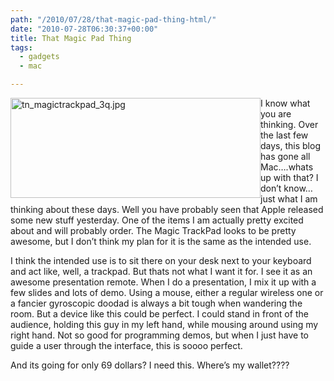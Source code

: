 ```yaml
---
path: "/2010/07/28/that-magic-pad-thing-html/" 
date: "2010-07-28T06:30:37+00:00" 
title: That Magic Pad Thing
tags:
  - gadgets
  - mac

---
```


  <p>
    <img style="float: left" title="tn_magictrackpad_3q.jpg" src="/static/500c9c42c4aa27cb90863e5e/50e9971de4b01058545b4678/50e9971fe4b01058545b4874/1280262635803/tn_magictrackpad_3q.jpg/1000w" border="0" alt="tn_magictrackpad_3q.jpg" width="400" height="160" />
  </p>
  
  <p>
    I know what you are thinking. Over the last few days, this blog has gone all Mac&#8230;.whats up with that? I don&#8217;t know&#8230;just what I am thinking about these days. Well you have probably seen that Apple released some new stuff yesterday. One of the items I am actually pretty excited about and will probably order. The Magic TrackPad looks to be pretty awesome, but I don&#8217;t think my plan for it is the same as the intended use.
  </p>
  
  <p>
    I think the intended use is to sit there on your desk next to your keyboard and act like, well, a trackpad. But thats not what I want it for. I see it as an awesome presentation remote. When I do a presentation, I mix it up with a few slides and lots of demo. Using a mouse, either a regular wireless one or a fancier gyroscopic doodad is always a bit tough when wandering the room. But a device like this could be perfect. I could stand in front of the audience, holding this guy in my left hand, while mousing around using my right hand. Not so good for programming demos, but when I just have to guide a user through the interface, this is soooo perfect.
  </p>
  
  <p>
    And its going for only 69 dollars? I need this. Where&#8217;s my wallet????
  </p>
</div>